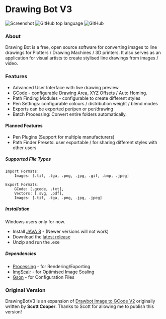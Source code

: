 # Drawing Bot V3
![Screenshot](https://github.com/SonarSonic/Drawbot_image_to_gcode_v3/blob/master/images/ScreenshotV3.JPG?raw=true)
![GitHub top language](https://img.shields.io/github/languages/top/SonarSonic/DrawingBotV3)
![GitHub](https://img.shields.io/github/license/SonarSonic/DrawingBotV3)

### About
Drawing Bot is a free, open source software for converting images to line drawings for Plotters / Drawing Machines / 3D printers. It also serves as an application for visual artists to create stylised line drawings from images / video.

### Features
- Advanced User Interface with live drawing preview
- GCode - configurable Drawing Area, XYZ Offsets / Auto Homing.
- Path Finding Modules - configurable to create different styles
- Pen Settings: configurable colours / distribution weight / blend modes
- Exports can be exported per/pen or per/drawing
- Batch Processing: Convert entire folders automatically.

#### Planned Features
- Pen Plugins (Support for multiple manufacturers)
- Path Finder Presets: user exportable / for sharing different styles with other users

##### Supported File Types
```text
Import Formats: 
    Images: [.tif, .tga, .png, .jpg, .gif, .bmp, .jpeg] 
       
Export Formats: 
    GCode: [.gcode, .txt],
    Vectors: [.svg, .pdf],
    Images: [.tif, .tga, .png, .jpg, .jpeg]
```

##### Installation
Windows users only for now.
- Install [JAVA 8](https://www.java.com/en/download/) - (Newer versions will not work)
- Download the [latest release](https://github.com/SonarSonic/DrawingBotV3/releases)
- Unzip and run the .exe

##### Dependencies

- [Processing](https://github.com/processing/processing) - for Rendering/Exporting
- [ImgScalr](https://github.com/rkalla/imgscalr) - for Optimised Image Scaling
- [Gson](https://github.com/google/gson) - for Configuration Files

### Original Version
DrawingBotV3 is an expansion of [Drawbot Image to GCode V2](https://github.com/Scott-Cooper/Drawbot_image_to_gcode_v2) originally written by **Scott Cooper**. Thanks to Scott for allowing me to publish this version!
